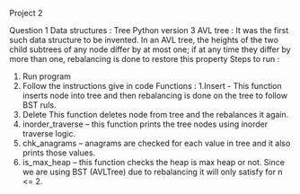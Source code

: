 Project 2

Question 1
Data structures : Tree
Python version 3
AVL tree : It was the first such data structure to be invented. In an AVL tree, the heights of the two child subtrees of any node differ by at most one; if at any time they differ by more than one, rebalancing is done to restore this property
Steps to run :
1.	Run program
2.	Follow the instructions give in code
Functions :
1.Insert	- This function inserts node into tree and then rebalancing is done on the tree to follow BST ruls.
2. Delete  This function deletes node from tree and the rebalances it again.
3. inorder_traverse – this function prints the tree nodes using inorder traverse logic.
4. chk_anagrams – anagrams are checked for each value in tree and it also prints those values.
5. is_max_heap – this function checks the heap is max heap or not. Since we are using BST (AVLTree) due to rebalancing it will only satisfy for n <= 2.
